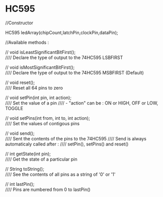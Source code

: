 # HC595
//Constructor

HC595 ledArray(chipCount,latchPin,clockPin,dataPin);



//Available methods :

// void isLeastSignificantBitFirst();            
//// Declare the type of output to the 74HC595 LSBFIRST

// void isMostSignificantBitFirst();             
//// Declare the type of output to the 74HC595 MSBFIRST (Default)

// void reset();                                 
//// Reset all 64 pins to zero

// void setPin(int pin, int action);             
//// Set the value of a pin
//// - "action" can be : ON or HIGH, OFF or LOW, TOGGLE

// void setPins(int from, int to, int action);   
//// Set the values of contigous pins

// void send();                                  
//// Sent the contents of the pins to the 74HC595
//// Send is always automaticaly called after :
//// setPin(), setPins() and reset()

// int getState(int pin);                        
//// Get the state of a particular pin

// String toString();                            
//// See the contents of all pins as a string of '0' or '1'

// int lastPin();                                
//// Pins are numbered from 0 to lastPin()
